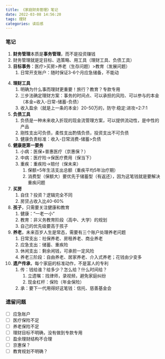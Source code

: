 ```yaml
---
title: 《家庭财务管理》笔记
date: 2022-03-08 14:56:20
tags: 理财
categories: 读后感
---
```

### 笔记
1. **财务管理**本质是**事务管理**，而不是投资赚钱
2. 财务管理就是定目标、选策略、用工具（理财工具、负债工具）
3. **目标事务**：医疗>买房>养老（生存问题）>教育（发展问题）
	1. 日常开支账户：随时保证3-6个月应急储备，不能动
	
<!-- more -->

4. **理财工具**
	1. 明确为什么事而理财更重要！旅行？教育？专款专用
	2. 三步法确定理财方案：事务的时间点、可以承担的风险、可以参与的本金（本金=收入-日常-储蓄-负债）
	3. 收入盈余（就是上一条的本金）20-50万的，防守:稳定:进攻=2:7:1
5. **负债工具**
	1. 负债是一种未来收入折现的现金流管理方案，可以提供流动性，是中性的产品
	2. 刚性支出可负债，柔性支出酌情负债，投资支出不可负债
	3. 健康负责标准：收入-日常消费-储蓄>负债
6. **健康是第一要务**
	1. 小病：医保+普惠医疗（京惠保？）
	2. 中病：医疗险->保医疗费用（保当下）
	3. 重疾：重疾险->赔付（保未来）
		1. 保额=5年生活支出总额（重疾平均5年治疗期）
		2. 消费型（保额大）要优先于储蓄型（有返还），因为这笔钱就是要解决重疾问题
7. **买房**
	1. 自住？投资？逻辑完全不同
	2. 房贷占收入比40-60%
8. **孩子**，只需要关注健康和教育
	1. 健康：“一老一小”
	2. 教育：非义务教育阶段（高中、大学）的规划
	3. 自己的优先级要高于孩子
9. **养老**，未来百岁人生是常态，需要有三个账户处理养老问题
	1. 日常支出：社保养老、房租养老、商业养老
	2. 应急支出：储蓄、重疾险
	3. 休闲支出：剩余闲钱，可承担一定风险
	4. 养老三阶段：自由养老、居家养老、介入式养老；花钱由少变多
10. **遗产传承**，每个家庭的标准动作，不是富人的专利
	1. 传：钱给谁？给多少？怎么给？什么时间给？
		1. 立遗嘱：找律师，录视频，避免家庭纠纷
		2. 现金杠杆：保险（年金保险）
	2. 承：要下一代用得好这笔钱：信托、慈善基金会

### 遗留问题
- [ ] 应急账户
- [ ] 医疗保险不足
- [ ] 养老保险不足
- [ ] 理财目标不明确，没有做到专款专用
- [ ] 盈余理财结构不合理
- [ ] 京惠保？
- [ ] 教育规划不明确？
